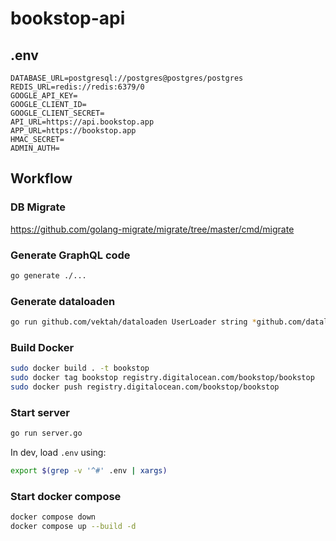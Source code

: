 # bookstop-api

## .env

```env
DATABASE_URL=postgresql://postgres@postgres/postgres
REDIS_URL=redis://redis:6379/0
GOOGLE_API_KEY=
GOOGLE_CLIENT_ID=
GOOGLE_CLIENT_SECRET=
API_URL=https://api.bookstop.app
APP_URL=https://bookstop.app
HMAC_SECRET=
ADMIN_AUTH=
```

## Workflow

### DB Migrate

https://github.com/golang-migrate/migrate/tree/master/cmd/migrate

### Generate GraphQL code

```bash
go generate ./...
```

### Generate dataloaden

```bash
go run github.com/vektah/dataloaden UserLoader string *github.com/dataloaden/example.User
```

### Build Docker

```bash
sudo docker build . -t bookstop
sudo docker tag bookstop registry.digitalocean.com/bookstop/bookstop
sudo docker push registry.digitalocean.com/bookstop/bookstop
```

### Start server

```bash
go run server.go
```

In dev, load `.env` using:

```bash
export $(grep -v '^#' .env | xargs)
```

### Start docker compose

```bash
docker compose down
docker compose up --build -d
```
